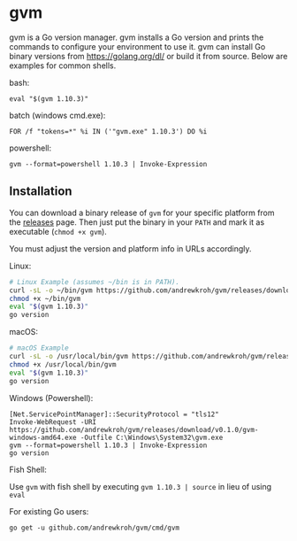 gvm
===

gvm is a Go version manager. gvm installs a Go version and prints the commands
to configure your environment to use it. gvm can install Go binary versions from
https://golang.org/dl/ or build it from source. Below are examples for common
shells.

bash:

`eval "$(gvm 1.10.3)"`

batch (windows cmd.exe):


`FOR /f "tokens=*" %i IN ('"gvm.exe" 1.10.3') DO %i`

powershell:

`gvm --format=powershell 1.10.3 | Invoke-Expression`

Installation
------------

You can download a binary release of `gvm` for your specific platform from the
[releases](https://github.com/andrewkroh/gvm/releases) page. Then just put the
binary in your `PATH` and mark it as executable (`chmod +x gvm`).

You must adjust the version and platform info in URLs accordingly.

Linux:

``` bash
# Linux Example (assumes ~/bin is in PATH).
curl -sL -o ~/bin/gvm https://github.com/andrewkroh/gvm/releases/download/v0.1.0/gvm-linux-amd64
chmod +x ~/bin/gvm
eval "$(gvm 1.10.3)"
go version
```

macOS:

``` bash
# macOS Example
curl -sL -o /usr/local/bin/gvm https://github.com/andrewkroh/gvm/releases/download/v0.1.0/gvm-darwin-amd64
chmod +x /usr/local/bin/gvm
eval "$(gvm 1.10.3)"
go version
```

Windows (Powershell):

```
[Net.ServicePointManager]::SecurityProtocol = "tls12"
Invoke-WebRequest -URI https://github.com/andrewkroh/gvm/releases/download/v0.1.0/gvm-windows-amd64.exe -Outfile C:\Windows\System32\gvm.exe
gvm --format=powershell 1.10.3 | Invoke-Expression
go version
```

Fish Shell:

Use `gvm` with fish shell by executing `gvm 1.10.3 | source` in lieu of using `eval`

For existing Go users:

`go get -u github.com/andrewkroh/gvm/cmd/gvm`
